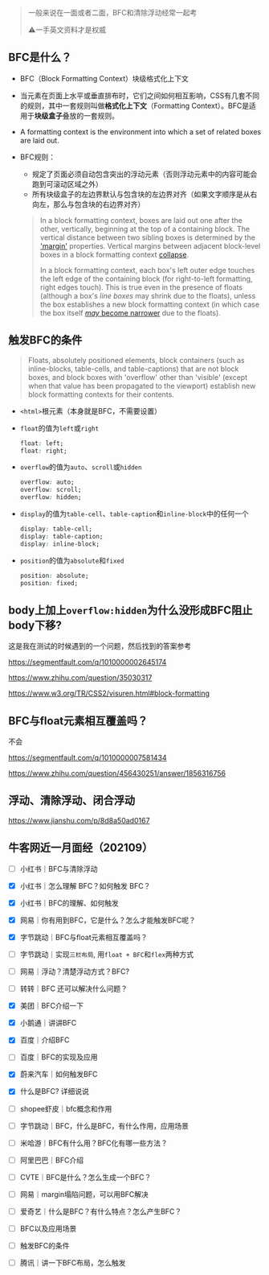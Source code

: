 > 一般来说在一面或者二面，BFC和清除浮动经常一起考
>
> ⚠️一手英文资料才是权威

## BFC是什么？
- BFC（Block Formatting Context）块级格式化上下文

- 当元素在页面上水平或垂直排布时，它们之间如何相互影响，CSS有几套不同的规则，其中一套规则叫做**格式化上下文**（Formatting Context）。BFC是适用于**块级盒子**叠放的一套规则。
- A formatting context is the environment into which a set of related boxes are laid out.

- BFC规则：

  - 规定了页面必须自动包含突出的浮动元素（否则浮动元素中的内容可能会跑到可滚动区域之外）
  - 所有块级盒子的左边界默认与包含块的左边界对齐（如果文字顺序是从右向左，那么与包含块的右边界对齐）

  > In a block formatting context, boxes are laid out one after the other, vertically, beginning at the top of a containing block. The vertical distance between two sibling boxes is determined by the ['margin'](https://www.w3.org/TR/CSS2/box.html#propdef-margin) properties. Vertical margins between adjacent block-level boxes in a block formatting context [collapse](https://www.w3.org/TR/CSS2/box.html#collapsing-margins).
  >
  > In a block formatting context, each box's left outer edge touches the left edge of the containing block (for right-to-left formatting, right edges touch). This is true even in the presence of floats (although a box's *line boxes* may shrink due to the floats), unless the box establishes a new block formatting context (in which case the box itself [*may* become narrower](https://www.w3.org/TR/CSS2/visuren.html#bfc-next-to-float) due to the floats).

## 触发BFC的条件

> Floats, absolutely positioned elements, block containers (such as inline-blocks, table-cells, and table-captions) that are not block boxes, and block boxes with 'overflow' other than 'visible' (except when that value has been propagated to the viewport) establish new block formatting contexts for their contents.

- `<html>`根元素（本身就是BFC，不需要设置）

- `float`的值为`left`或`right`

  ```css
  float: left;
  float: right;
  ```

- `overflow`的值为`auto`、`scroll`或`hidden`

  ```css
  overflow: auto;
  overflow: scroll;
  overflow: hidden;
  ```

- `display`的值为`table-cell`、`table-caption`和`inline-block`中的任何一个

  ```css
  display: table-cell;
  display: table-caption;
  display: inline-block;
  ```

- `position`的值为`absolute`和`fixed`

  ```css
  position: absolute;
  position: fixed;
  ```

## body上加上`overflow:hidden`为什么没形成BFC阻止body下移?

这是我在测试的时候遇到的一个问题，然后找到的答案参考

https://segmentfault.com/q/1010000002645174

https://www.zhihu.com/question/35030317

https://www.w3.org/TR/CSS2/visuren.html#block-formatting

## BFC与float元素相互覆盖吗？

不会

https://segmentfault.com/q/1010000007581434

https://www.zhihu.com/question/456430251/answer/1856316756

## 浮动、清除浮动、闭合浮动

https://www.jianshu.com/p/8d8a50ad0167

## 牛客网近一月面经（202109）

- [ ] 小红书｜BFC与清除浮动
- [x] 小红书｜怎么理解 BFC？如何触发 BFC？
- [x] 小红书｜BFC的理解、如何触发
- [x] 网易｜你有用到BFC，它是什么？怎么才能触发BFC呢？
- [x] 字节跳动｜BFC与float元素相互覆盖吗？
- [ ] 字节跳动｜实现`三栏布局`, 用`float + BFC`和`flex`两种方式
- [ ] 网易｜浮动？清楚浮动方式？BFC?
- [ ] 转转｜BFC 还可以解决什么问题？
- [x] 美团｜BFC介绍一下
- [x] 小鹅通｜讲讲BFC
- [x] 百度｜介绍BFC
- [ ] 百度｜BFC的实现及应用
- [x] 蔚来汽车｜如何触发BFC
- [x] 什么是BFC? 详细说说
- [ ] shopee虾皮｜bfc概念和作用
- [ ] 字节跳动｜BFC，什么是BFC，有什么作用，应用场景
- [ ] 米哈游｜BFC有什么用？BFC化有哪一些方法？
- [ ] 阿里巴巴｜BFC介绍
- [ ] CVTE｜BFC是什么？怎么生成一个BFC？
- [ ] 网易｜margin塌陷问题，可以用BFC解决
- [ ] 爱奇艺｜什么是BFC？有什么特点？怎么产生BFC？
- [ ] BFC以及应用场景
- [ ] 触发BFC的条件
- [ ] 腾讯｜讲一下BFC布局，怎么触发

